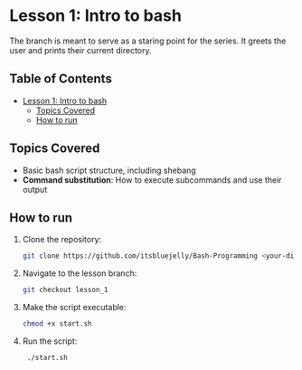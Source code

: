 # Lesson 1: Intro to bash

The branch is meant to serve as a staring point for the series. It greets the user and prints their current directory.

## Table of Contents

- [Lesson 1: Intro to bash](#lesson-1-intro-to-bash)
  - [Topics Covered](#topics-covered)
  - [How to run](#how-to-run)

## Topics Covered

- Basic bash script structure, including shebang
- __Command substitution__: How to execute subcommands and use their output

## How to run

1. Clone the repository:

   ```bash
   git clone https://github.com/itsbluejelly/Bash-Programming <your-directory>
   ```

2. Navigate to the lesson branch:

   ```bash
   git checkout lesson_1
   ```

3. Make the script executable:

   ```bash
   chmod +x start.sh
   ```

4. Run the script:

   ```bash
    ./start.sh
    ```
